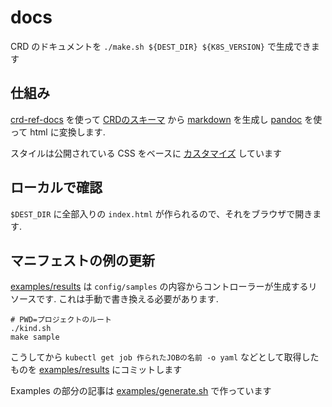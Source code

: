 # docs

CRD のドキュメントを `./make.sh ${DEST_DIR} ${K8S_VERSION}` で生成できます

## 仕組み

[crd-ref-docs](https://github.com/elastic/crd-ref-docs) を使って [CRDのスキーマ](../../api/v1) から [markdown](docs.md) を生成し [pandoc](https://github.com/jgm/pandoc) を使って html に変換します.

スタイルは公開されている CSS をベースに [カスタマイズ](docs.css) しています

## ローカルで確認

`$DEST_DIR` に全部入りの `index.html` が作られるので、それをブラウザで開きます.

## マニフェストの例の更新

[examples/results](examples/results) は `config/samples` の内容からコントローラーが生成するリソースです.
これは手動で書き換える必要があります.

``` shell
# PWD=プロジェクトのルート
./kind.sh
make sample
```

こうしてから `kubectl get job 作られたJOBの名前 -o yaml` などとして取得したものを [examples/results](examples/results) にコミットします

Examples の部分の記事は [examples/generate.sh](examples/generate.sh) で作っています
